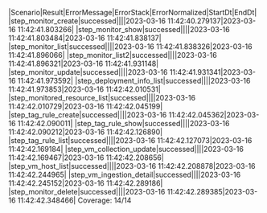 |Scenario|Result|ErrorMessage|ErrorStack|ErrorNormalized|StartDt|EndDt|
|step_monitor_create|successed||||2023-03-16 11:42:40.279137|2023-03-16 11:42:41.803266|
|step_monitor_show|successed||||2023-03-16 11:42:41.803484|2023-03-16 11:42:41.838137|
|step_monitor_list|successed||||2023-03-16 11:42:41.838326|2023-03-16 11:42:41.896066|
|step_monitor_list2|successed||||2023-03-16 11:42:41.896321|2023-03-16 11:42:41.931148|
|step_monitor_update|successed||||2023-03-16 11:42:41.931341|2023-03-16 11:42:41.973592|
|step_deployment_info_list|successed||||2023-03-16 11:42:41.973853|2023-03-16 11:42:42.010531|
|step_monitored_resource_list|successed||||2023-03-16 11:42:42.010729|2023-03-16 11:42:42.045199|
|step_tag_rule_create|successed||||2023-03-16 11:42:42.045362|2023-03-16 11:42:42.090011|
|step_tag_rule_show|successed||||2023-03-16 11:42:42.090212|2023-03-16 11:42:42.126890|
|step_tag_rule_list|successed||||2023-03-16 11:42:42.127073|2023-03-16 11:42:42.169184|
|step_vm_collection_update|successed||||2023-03-16 11:42:42.169467|2023-03-16 11:42:42.208656|
|step_vm_host_list|successed||||2023-03-16 11:42:42.208878|2023-03-16 11:42:42.244965|
|step_vm_ingestion_detail|successed||||2023-03-16 11:42:42.245152|2023-03-16 11:42:42.289186|
|step_monitor_delete|successed||||2023-03-16 11:42:42.289385|2023-03-16 11:42:42.348466|
Coverage: 14/14
